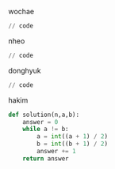 wochae
```py
// code
```
nheo
```py
// code
```
donghyuk
```py
// code
```
hakim
```py
def solution(n,a,b):
    answer = 0
    while a != b:
        a = int((a + 1) / 2)
        b = int((b + 1) / 2)
        answer += 1
    return answer
```
